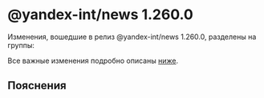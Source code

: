 # @yandex-int/news 1.260.0

<!-- ЧЕЛОВЕЧЕСКОЕ ВСТУПЛЕНИЕ -->

Изменения, вошедшие в релиз @yandex-int/news 1.260.0, разделены на группы:

Все важные изменения подробно описаны [ниже](#Пояснения).

## Пояснения


